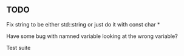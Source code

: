 ## TODO

Fix string to be either std::string or just do it with const char * 

Have some bug with namned variable looking at the wrong variable?

Test suite
